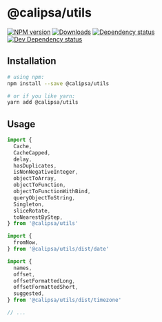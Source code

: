 # @calipsa/utils

[![NPM version][npm-image]][npm-url] [![Downloads][downloads-image]][npm-url] [![Dependency status][david-dm-image]][david-dm-url] [![Dev Dependency status][david-dm-dev-image]][david-dm-dev-url]

## Installation
```bash
# using npm:
npm install --save @calipsa/utils

# or if you like yarn:
yarn add @calipsa/utils
```

## Usage
```javascript
import {
  Cache,
  CacheCapped,
  delay,
  hasDuplicates,
  isNonNegativeInteger,
  objectToArray,
  objectToFunction,
  objectToFunctionWithBind,
  queryObjectToString,
  Singleton,
  sliceRotate,
  toNearestByStep,
} from '@calipsa/utils'

import {
  fromNow,
} from '@calipsa/utils/dist/date'

import {
  names,
  offset,
  offsetFormattedLong,
  offsetFormattedShort,
  suggested,
} from '@calipsa/utils/dist/timezone'

// ...
```

[npm-url]: https://npmjs.org/package/@calipsa/utils
[downloads-image]: http://img.shields.io/npm/dm/@calipsa/utils.svg
[npm-image]: http://img.shields.io/npm/v/@calipsa/utils.svg
[david-dm-url]:https://david-dm.org/inker/@calipsa/utils
[david-dm-image]:https://david-dm.org/inker/@calipsa/utils.svg
[david-dm-dev-url]:https://david-dm.org/inker/@calipsa/utils#info=devDependencies
[david-dm-dev-image]:https://david-dm.org/inker/@calipsa/utils/dev-status.svg
